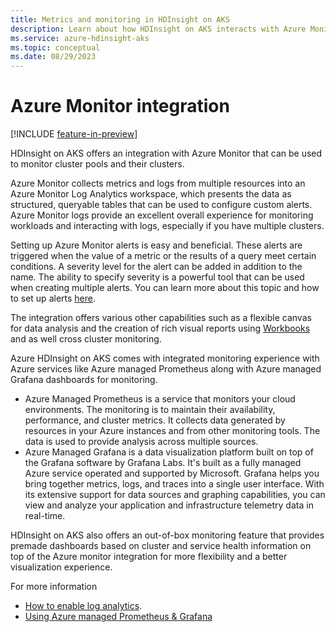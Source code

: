 ```yaml
---
title: Metrics and monitoring in HDInsight on AKS
description: Learn about how HDInsight on AKS interacts with Azure Monitoring. 
ms.service: azure-hdinsight-aks
ms.topic: conceptual
ms.date: 08/29/2023
---
```


# Azure Monitor integration

[!INCLUDE [feature-in-preview](includes/feature-in-preview.md)]

HDInsight on AKS offers an integration with Azure Monitor that can be used to monitor cluster pools and their clusters.

Azure Monitor collects metrics and logs from multiple resources into an Azure Monitor Log Analytics workspace, which presents the data as structured, queryable tables that can be used to configure custom alerts. Azure Monitor logs provide an excellent overall experience for monitoring workloads and interacting with logs, especially if you have multiple clusters.

Setting up Azure Monitor alerts is easy and beneficial. These alerts are triggered when the value of a metric or the results of a query meet certain conditions. A severity level for the alert can be added in addition to the name. The ability to specify severity is a powerful tool that can be used when creating multiple alerts. You can learn more about this topic and how to set up alerts [here](/azure/azure-monitor/alerts/alerts-log).

The integration offers various other capabilities such as a flexible canvas for data analysis and the creation of rich visual reports using [Workbooks](/azure/azure-monitor/visualize/workbooks-overview) and as well cross cluster monitoring.

Azure HDInsight on AKS comes with integrated monitoring experience with Azure services like Azure managed Prometheus along with Azure managed Grafana dashboards for monitoring.

- Azure Managed Prometheus is a service that monitors your cloud environments. The monitoring is to maintain their availability, performance, and cluster metrics. It collects data generated by resources in your Azure instances and from other monitoring tools. The data is used to provide analysis across multiple sources.
- Azure Managed Grafana is a data visualization platform built on top of the Grafana software by Grafana Labs. It's built as a fully managed Azure service operated and supported by Microsoft. Grafana helps you bring together metrics, logs, and traces into a single user interface. With its extensive support for data sources and graphing capabilities, you can view and analyze your application and infrastructure telemetry data in real-time.

HDInsight on AKS also offers an out-of-box monitoring feature that provides premade dashboards based on cluster and service health information on top of the Azure monitor integration for more flexibility and a better visualization experience.

For more information
- [How to enable log analytics](how-to-azure-monitor-integration.md).
- [Using Azure managed Prometheus & Grafana](monitor-with-prometheus-grafana.md)
